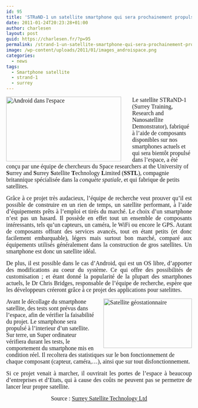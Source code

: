 ```yaml
---
id: 95
title: 'STRaND-1 un satellite smartphone qui sera prochainement propulsé dans l&rsquo;espace'
date: 2011-01-24T20:23:28+01:00
author: charlesen
layout: post
guid: https://charlesen.fr/?p=95
permalink: /strand-1-un-satellite-smartphone-qui-sera-prochainement-propulse-dans-lespace/
image: /wp-content/uploads/2011/01/images_androispace.png
categories:
  - news
tags:
  - Smartphone satellite
  - strand-1
  - surrey
---
```

<span style="font-family: book antiqua,palatino; font-size: 12pt;"><img loading="lazy" class=" alignleft size-full wp-image-93" style="margin: 0px 30px 0px 0px; float: left;" src="https://charlesen.fr/wp-content/uploads/2011/01/images_androispace.png" alt="Android dans l'espace" title="Android dans l'espace" height="175" width="312" srcset="https://charlesen.fr/wp-content/uploads/2011/01/images_androispace.png 529w, https://charlesen.fr/wp-content/uploads/2011/01/images_androispace-300x168.png 300w" sizes="(max-width: 312px) 100vw, 312px" />Le satellite STRaND-1 (Surrey Training, Research and Nanosatellite Demonstrator), fabriqué à l&rsquo;aide de composants disponibles sur nos smartphones actuels et qui sera bientôt propulsé dans l&rsquo;espace, a été conçu par une équipe de chercheurs du Space researchers at the University of <strong>S</strong>urrey and <strong>S</strong>urrey <strong>S</strong>atellite <strong>T</strong>echnology <strong>L</strong>imited (<strong>SSTL</strong>), compagnie britannique spécialisée dans la <em>conquète spatiale,</em> et qui fabrique de petits satellites. </span>

<!--more-->

<p style="text-align: justify;">
  <span style="font-family: book antiqua,palatino; font-size: 12pt;">Grâce à ce projet très audacieux, l&rsquo;équipe de recherche veut prouver qu&rsquo;il est possible de construire en un rien de temps, un satellite performant, à l&rsquo;aide d&rsquo;équipements prêts à l&#8217;emploi et tirés du marché. Le choix d&rsquo;un smartphone n&rsquo;est pas un hasard. Il possède en effet tout un ensemble de composants intéressants, tels qu&rsquo;un capteurs, un caméra, le WiFi ou encore le GPS. Autant de composants offrant des services avancés, tout en étant petits (et donc facilement embarquable), légers mais surtout bon marché, comparé aux équipements utilisés généralement dans la construction de gros satellites. Un smartphone est donc un satellite idéal.</span>
</p>

<p style="text-align: justify;">
  <span style="font-family: book antiqua,palatino; font-size: 12pt;">De plus, il est possible dans le cas d&rsquo;Android, qui est un OS libre, d&rsquo;apporter des modifications au coeur du système. Ce qui offre des possibilités de customisation ; et étant donné la popularité de la plupart des smartphones actuels, le Dr Chris Bridges, responsable de l&rsquo;équipe de recherche, espère que les développeurs créeront grâce à ce projet des applications pour satelittes.</span>
</p>

<span style="font-family: book antiqua,palatino; font-size: 12pt;"><img loading="lazy" class=" alignright size-full wp-image-94" style="margin: 0px 0px 0px 20px; float: right;" src="https://charlesen.fr/wp-content/uploads/2011/01/images_blog_satelite.jpg" alt="Satellite géostationnaire" title="Satellite géostationnaire" height="134" width="240" srcset="https://charlesen.fr/wp-content/uploads/2011/01/images_blog_satelite.jpg 410w, https://charlesen.fr/wp-content/uploads/2011/01/images_blog_satelite-300x169.jpg 300w" sizes="(max-width: 240px) 100vw, 240px" />Avant le décollage du smartphone satellite, des tests sont prévus dans l&rsquo;espace, afin de vérifier la faisabilité du projet. Le smartphone sera propulsé à l&rsquo;interieur d&rsquo;un satellite. Sur terre, un Super ordinateur vérifiera durant les tests, le comportement du smartphone mis en condition réel. Il recoltera des statistiques sur le bon fonctionnement de chaque composant (capteur, caméra,&#8230;), ainsi que sur tout disfonctionnement.</span>

<p style="text-align: justify;">
  <span style="font-family: book antiqua,palatino; font-size: 12pt;">Si ce projet venait à marcher, il ouvrirait les portes de l&rsquo;espace à beaucoup d&rsquo;entreprises et d&rsquo;Etats, qui à cause des coûts ne peuvent pas se permettre de lancer leur propre satellite.</span>
</p>

<p style="text-align: center;">
  <span style="font-family: book antiqua,palatino; font-size: 12pt;">Source : <a title="Site de la société SSTL" href="http://www.sstl.co.uk/news-and-events?story=1706">Surrey Satellite Technology Ltd</a><br /></span>
</p>